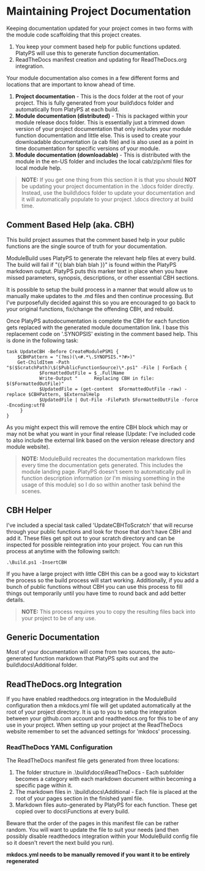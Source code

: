 # Maintaining Project Documentation
Keeping documentation updated for your project comes in two forms with the module code scaffolding that this project creates.

1. You keep your comment based help for public functions updated. PlatyPS will use this to generate function documentation.
2. ReadTheDocs manifest creation and updating for ReadTheDocs.org integration.

Your module documentation also comes in a few different forms and locations that are important to know ahead of time.

1. **Project documentation** - This is the docs folder at the root of your project. This is fully generated from your build\docs folder and automatically from PlatyPS at each build.
2. **Module documentation (distributed)** - This is packaged within your module release docs folder. This is essentially just a trimmed down version of your project documentation that only includes your module function documentation and little else. This is used to create your downloadable documentation (a cab file) and is also used as a point in time documentation for specific versions of your module.
3. **Module documentation (downloadable)** - This is distributed with the module in the en-US folder and includes the local cab/zip/xml files for local module help.

>**NOTE:** If you get one thing from this section it is that you should **NOT** be updating your project documentation in the .\docs folder directly. Instead, use the build\docs folder to update your documentation and it will automatically populate to your project .\docs directory at build time.

## Comment Based Help (aka. CBH)
This build project assumes that the comment based help in your public functions are the single source of truth for your documentation.

ModuleBuild uses PlatyPS to generate the relevant help files at every build. The build will fail if "{{ blah blah blah }}" is found within the PlatyPS markdown output. PlatyPS puts this marker text in place when you have missed parameters, synopsis, descriptions, or other essential CBH sections.

It is possible to setup the build process in a manner that would allow us to manually make updates to the .md files and then continue processing. But I've purposefully decided against this so you are encouraged to go back to your original functions, fix/change the offending CBH, and rebuild.

Once PlatyPS autodocumentation is complete the CBH for each function gets replaced with the generated module documentation link. I base this replacement code on '.SYNOPSIS' existing in the comment based help. This is done in the following task:
```
task UpdateCBH -Before CreateModulePSM1 {
    $CBHPattern = "(?ms)(\<#.*\.SYNOPSIS.*?#>)"
    Get-ChildItem -Path "$($ScratchPath)\$($PublicFunctionSource)\*.ps1" -File | ForEach {
            $FormattedOutFile = $_.FullName
            Write-Output "      Replacing CBH in file: $($FormattedOutFile)"
            $UpdatedFile = (get-content  $FormattedOutFile -raw) -replace $CBHPattern, $ExternalHelp
            $UpdatedFile | Out-File -FilePath $FormattedOutFile -force -Encoding:utf8
     }
}
```

As you might expect this will remove the entire CBH block which may or may not be what you want in your final release (Update: I've included code to also include the external link based on the version release directory and module website).

>**NOTE:** ModuleBuild recreates the documentation markdown files every time the documentation gets generated. This includes the module landing page. PlatyPS doesn't seem to automatically pull in function description information (or I'm missing something in the usage of this module) so I do so within another task behind the scenes.

## CBH Helper
I've included a special task called 'UpdateCBHToScratch' that will recurse through your public functions and look for those that don't have CBH and add it. These files get spit out to your scratch directory and can be inspected for possible reintegration into your project. You can run this process at anytime with the following switch:

`.\Build.ps1 -InsertCBH`

If you have a large project with little CBH this can be a good way to kickstart the process so the build process will start working. Additionally, if you add a bunch of public functions without CBH you can use this process to fill things out temporarily until you have time to round back and add better details.

>**NOTE:** This process requires you to copy the resulting files back into your project to be of any use.

## Generic Documentation
Most of your documentation will come from two sources, the auto-generated function markdown that PlatyPS spits out and the build\docs\Additional folder.

## ReadTheDocs.org Integration
If you have enabled readthedocs.org integration in the ModuleBuild configuration then a mkdocs.yml file will get updated automatically at the root of your project directory. It is up to you to setup the integration between your github.com account and readthedocs.org for this to be of any use in your project. When setting up your project at the ReadTheDocs website remember to set the advanced settings for 'mkdocs' processing.

### ReadTheDocs YAML Configuration
The ReadTheDocs manifest file gets generated from three locations:

1. The folder structure in .\build\docs\ReadTheDocs - Each subfolder becomes a category with each markdown document within becoming a specific page within it.
2. The markdown files in .\build\docs\Additional - Each file is placed at the root of your pages section in the finished yaml file.
3. Markdown files auto-generated by PlatyPS for each function. These get copied over to docs\Functions at every build.

Beware that the order of the pages in this manifest file can be rather random. You will want to update the file to suit your needs (and then possibly disable readthedocs integration within your ModuleBuild config file so it doesn't revert the next build you run).

**mkdocs.yml needs to be manually removed if you want it to be entirely regenerated**